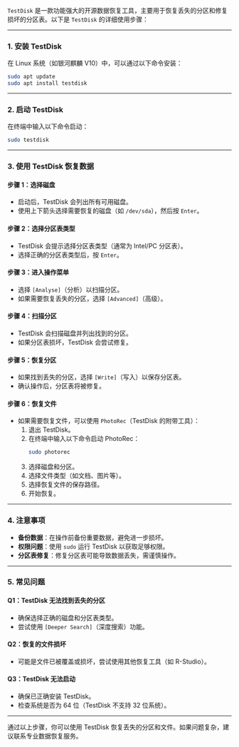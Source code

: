 `TestDisk` 是一款功能强大的开源数据恢复工具，主要用于恢复丢失的分区和修复损坏的分区表。以下是 `TestDisk` 的详细使用步骤：

---

### **1. 安装 TestDisk**
在 Linux 系统（如银河麒麟 V10）中，可以通过以下命令安装：
```bash
sudo apt update
sudo apt install testdisk
```

---

### **2. 启动 TestDisk**
在终端中输入以下命令启动：
```bash
sudo testdisk
```

---

### **3. 使用 TestDisk 恢复数据**
#### **步骤 1：选择磁盘**
- 启动后，TestDisk 会列出所有可用磁盘。
- 使用上下箭头选择需要恢复的磁盘（如 `/dev/sda`），然后按 `Enter`。

#### **步骤 2：选择分区表类型**
- TestDisk 会提示选择分区表类型（通常为 Intel/PC 分区表）。
- 选择正确的分区表类型后，按 `Enter`。

#### **步骤 3：进入操作菜单**
- 选择 `[Analyse]`（分析）以扫描分区。
- 如果需要恢复丢失的分区，选择 `[Advanced]`（高级）。

#### **步骤 4：扫描分区**
- TestDisk 会扫描磁盘并列出找到的分区。
- 如果分区表损坏，TestDisk 会尝试修复。

#### **步骤 5：恢复分区**
- 如果找到丢失的分区，选择 `[Write]`（写入）以保存分区表。
- 确认操作后，分区表将被修复。

#### **步骤 6：恢复文件**
- 如果需要恢复文件，可以使用 `PhotoRec`（TestDisk 的附带工具）：
  1. 退出 TestDisk。
  2. 在终端中输入以下命令启动 PhotoRec：
     ```bash
     sudo photorec
     ```
  3. 选择磁盘和分区。
  4. 选择文件类型（如文档、图片等）。
  5. 选择恢复文件的保存路径。
  6. 开始恢复。

---

### **4. 注意事项**
- **备份数据**：在操作前备份重要数据，避免进一步损坏。
- **权限问题**：使用 `sudo` 运行 TestDisk 以获取足够权限。
- **分区表修复**：修复分区表可能导致数据丢失，需谨慎操作。

---

### **5. 常见问题**
#### **Q1：TestDisk 无法找到丢失的分区**
- 确保选择正确的磁盘和分区表类型。
- 尝试使用 `[Deeper Search]`（深度搜索）功能。

#### **Q2：恢复的文件损坏**
- 可能是文件已被覆盖或损坏，尝试使用其他恢复工具（如 R-Studio）。

#### **Q3：TestDisk 无法启动**
- 确保已正确安装 TestDisk。
- 检查系统是否为 64 位（TestDisk 不支持 32 位系统）。

---

通过以上步骤，你可以使用 TestDisk 恢复丢失的分区和文件。如果问题复杂，建议联系专业数据恢复服务。
